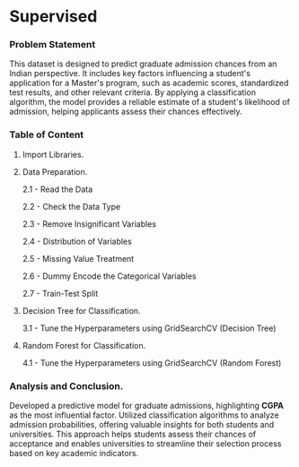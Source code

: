 # Supervised

### Problem Statement  

This dataset is designed to predict graduate admission chances from an Indian perspective. It includes key factors influencing a student's application for a Master's program, such as academic scores, standardized test results, and other relevant criteria. By applying a classification algorithm, the model provides a reliable estimate of a student's likelihood of admission, helping applicants assess their chances effectively.

### Table of Content
1. Import Libraries.

2. Data Preparation.

   2.1 - Read the Data

   2.2 - Check the Data Type

   2.3 - Remove Insignificant Variables

   2.4 - Distribution of Variables

   2.5 - Missing Value Treatment

   2.6 - Dummy Encode the Categorical Variables

   2.7 - Train-Test Split

3. Decision Tree for Classification.

   3.1 - Tune the Hyperparameters using GridSearchCV (Decision Tree)

4. Random Forest for Classification.

   4.1 - Tune the Hyperparameters using GridSearchCV (Random Forest)

### Analysis and Conclusion.

Developed a predictive model for graduate admissions, highlighting **CGPA** as the most influential factor. Utilized classification algorithms to analyze admission probabilities, offering valuable insights for both students and universities. This approach helps students assess their chances of acceptance and enables universities to streamline their selection process based on key academic indicators.

   
